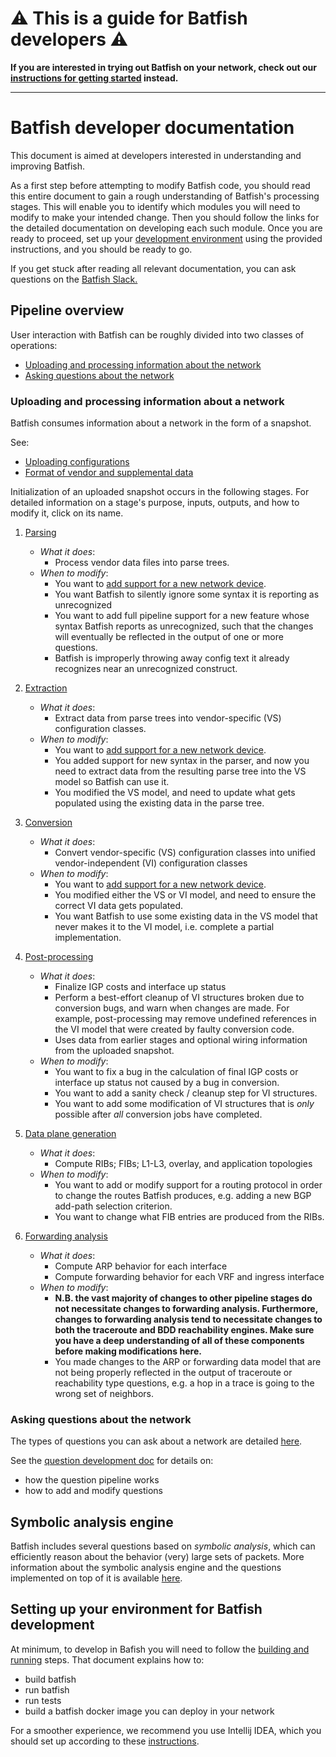 # :warning: This is a guide for Batfish developers :warning:

**If you are interested in trying out Batfish on your network, check out
our [instructions for getting started](https://pybatfish.readthedocs.io/en/latest/getting_started.html)
instead.**

***

# Batfish developer documentation

This document is aimed at developers interested in understanding and improving Batfish.

As a first step before attempting to modify Batfish code, you should read this entire document to
gain a rough understanding of Batfish's processing stages. This will enable you to identify which
modules you will need to modify to make your intended change. Then you should follow the links for
the detailed documentation on developing each such module. Once you are ready to proceed, set up
your [development environment](#setting-up-your-environment-for-batfish-development) using the
provided instructions, and you should be ready to go.

If you get stuck after reading all relevant documentation, you can ask questions on the
[Batfish Slack.](https://join.slack.com/t/batfish-org/shared_invite/enQtMzA0Nzg2OTAzNzQ1LTcyYzY3M2Q0NWUyYTRhYjdlM2IzYzRhZGU1NWFlNGU2MzlhNDY3OTJmMDIyMjQzYmRlNjhkMTRjNWIwNTUwNTQ)

## Pipeline overview

User interaction with Batfish can be roughly divided into two classes of operations:

* [Uploading and processing information about the network](#uploading-and-processing-information-about-a-network)
* [Asking questions about the network](#asking-questions-about-the-network)

### Uploading and processing information about a network

Batfish consumes information about a network in the form of
a snapshot.

See:

* [Uploading configurations](https://pybatfish.readthedocs.io/en/latest/notebooks/interacting.html#Uploading-configurations)
* [Format of vendor and supplemental data](https://pybatfish.readthedocs.io/en/latest/formats.html)

Initialization of an uploaded snapshot occurs in the following stages. For detailed information on
a stage's purpose, inputs, outputs, and how to modify it, click on its name.

1. [Parsing](parsing/README.md)
    * _What it does_:
        * Process vendor data files into parse trees.
    * _When to modify_:
        * You want to
          [add support for a new network device](adding_new_device_support/README.md).
        * You want Batfish to silently ignore some syntax it is reporting as unrecognized
        * You want to add full pipeline support for a new feature whose syntax Batfish reports as
          unrecognized, such that the changes will eventually be reflected in the output of one or
          more questions.
        * Batfish is improperly throwing away config text it already recognizes near an unrecognized
          construct.

2. [Extraction](extraction/README.md)
    * _What it does_:
        * Extract data from parse trees into vendor-specific (VS) configuration classes.
    * _When to modify_:
        * You want to
          [add support for a new network device](adding_new_device_support/README.md).
        * You added support for new syntax in the parser, and now you need to extract data from the
          resulting parse tree into the VS model so Batfish can use it.
        * You modified the VS model, and need to update what gets populated using the existing data
          in the parse tree.

3. [Conversion](conversion/README.md)
    * _What it does_:
        * Convert vendor-specific (VS) configuration classes into unified vendor-independent (VI)
          configuration classes
    * _When to modify_:
        * You want to
          [add support for a new network device](adding_new_device_support/README.md).
        * You modified either the VS or VI model, and need to ensure the correct VI data gets
          populated.
        * You want Batfish to use some existing data in the VS model that never makes it to the VI
          model, i.e. complete a partial implementation.

4. [Post-processing](post_processing/README.md)
    * _What it does_:
        * Finalize IGP costs and interface up status
        * Perform a best-effort cleanup of VI structures broken due to conversion bugs, and warn
          when changes are made. For example, post-processing may remove undefined references in the
          VI model that were created by faulty conversion code.
        * Uses data from earlier stages and optional wiring information from the uploaded snapshot.
    * _When to modify_:
        * You want to fix a bug in the calculation of final IGP costs or interface up status not
          caused by a bug in conversion.
        * You want to add a sanity check / cleanup step for VI structures.
        * You want to add some modification of VI structures that is *only* possible after *all*
          conversion jobs have completed.
5. [Data plane generation](data_plane/README.md)
    * _What it does_:
        * Compute RIBs; FIBs; L1-L3, overlay, and application topologies
    * _When to modify_:
        * You want to add or modify support for a routing protocol in order to change the routes
          Batfish produces, e.g. adding a new BGP add-path selection criterion.
        * You want to change what FIB entries are produced from the RIBs.
6. [Forwarding analysis](forwarding_analysis/README.md)
    * _What it does_:
        * Compute ARP behavior for each interface
        * Compute forwarding behavior for each VRF and ingress interface
    * _When to modify_:
        * **N.B. the vast majority of changes to other pipeline stages do not necessitate changes
          to forwarding analysis. Furthermore, changes to forwarding analysis tend to necessitate
          changes to both the traceroute and BDD reachability engines. Make sure you have a deep
          understanding of all of these components before making modifications here.**
        * You made changes to the ARP or forwarding data model that are not being properly
          reflected in the output of traceroute or reachability type questions, e.g. a hop in a
          trace is going to the wrong set of neighbors.

### Asking questions about the network

The types of questions you can ask about a network are
detailed [here](https://pybatfish.readthedocs.io/en/latest/questions.html).

See the [question development doc](question_development/README.md) for details on:

* how the question pipeline works
* how to add and modify questions

## Symbolic analysis engine
Batfish includes several questions based on _symbolic analysis_, which can efficiently 
reason about the behavior (very) large sets of packets. More information about the symbolic analysis engine 
and the questions implemented on top of it is available [here](symbolic_engine/README.md).

## Setting up your environment for Batfish development

At minimum, to develop in Bafish you will need to follow the
[building and running](building_and_running/README.md) steps. That document explains how to:

* build batfish
* run batfish
* run tests
* build a batfish docker image you can deploy in your network

For a smoother experience, we recommend you use Intellij IDEA, which you should set up
according to these [instructions](intellij_setup/README.md).


